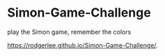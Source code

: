 # Simon-Game-Challenge
play the Simon game, remember the colors


https://rodgerlee.github.io/Simon-Game-Challenge/.

